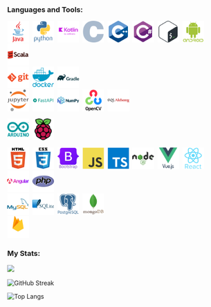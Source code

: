 ### Languages and Tools:

<div>
  <img src="https://github.com/devicons/devicon/blob/master/icons/java/java-original-wordmark.svg" title="java" alt="java" width="50"/>&nbsp;
  <img src="https://github.com/devicons/devicon/blob/master/icons/python/python-original-wordmark.svg" title="python" alt="python" width="50"/>&nbsp;
  <img src="https://github.com/devicons/devicon/blob/master/icons/kotlin/kotlin-plain-wordmark.svg" title="kotlin" alt="kotlin" width="50"/>&nbsp;
  <img src="https://github.com/devicons/devicon/blob/master/icons/c/c-original.svg" title="C" alt="C" width="50"/>&nbsp;
  <img src="https://github.com/devicons/devicon/blob/master/icons/cplusplus/cplusplus-original.svg" title="C++" alt="C++" width="50"/>&nbsp;
  <img src="https://github.com/devicons/devicon/blob/master/icons/csharp/csharp-original.svg" title="C#" alt="C#" width="50"/>&nbsp;
  <img src="https://github.com/devicons/devicon/blob/master/icons/bash/bash-original.svg" title="Bash" alt="Bash" width="50"/>&nbsp;
  <img src="https://github.com/devicons/devicon/blob/master/icons/android/android-plain-wordmark.svg" title="Android" alt="Android" width="50"/>&nbsp;
  <img src="https://github.com/devicons/devicon/blob/master/icons/scala/scala-original-wordmark.svg" title="Scala" alt="Scala" width="50"/>&nbsp;
  
</div>
<div>
  <img src="https://github.com/devicons/devicon/blob/master/icons/git/git-plain-wordmark.svg" title="Git" alt="Git" width="50"/>&nbsp;
  <img src="https://github.com/devicons/devicon/blob/master/icons/docker/docker-plain-wordmark.svg" title="Docker" alt="Docker" width="50"/>&nbsp;
  <img src="https://github.com/devicons/devicon/blob/master/icons/gradle/gradle-original-wordmark.svg" title="Gradle" alt="Gradle" width="50"/>&nbsp;
</div>
<div>
  <img src="https://github.com/devicons/devicon/blob/master/icons/jupyter/jupyter-original-wordmark.svg" title="jupyter" alt="jupyter" width="50"/>&nbsp;
  <img src="https://github.com/devicons/devicon/blob/master/icons/fastapi/fastapi-original-wordmark.svg" title="FastAPI" alt="FastAPI" width="50"/>&nbsp;
  <img src="https://github.com/devicons/devicon/blob/master/icons/numpy/numpy-original-wordmark.svg" title="numpy" alt="numpy" width="50"/>&nbsp;
  <img src="https://github.com/devicons/devicon/blob/master/icons/opencv/opencv-original-wordmark.svg" title="opencv" alt="opencv" width="50"/>&nbsp;
  <img src="https://github.com/devicons/devicon/blob/master/icons/sqlalchemy/sqlalchemy-original-wordmark.svg" title="sqlalchemy" alt="sqlalchemy" width="50"/>&nbsp;
  
  <img src="https://github.com/devicons/devicon/blob/master/icons/arduino/arduino-original-wordmark.svg" title="Arduino" alt="Arduino" width="50"/>&nbsp;
  <img src="https://github.com/devicons/devicon/blob/master/icons/raspberrypi/raspberrypi-original.svg" title="raspberry" alt="raspberry" width="50"/>&nbsp;
</div>
<div>
  <img src="https://github.com/devicons/devicon/blob/master/icons/html5/html5-original-wordmark.svg" title="Html" alt="html" width="50"/>&nbsp;
  <img src="https://github.com/devicons/devicon/blob/master/icons/css3/css3-original-wordmark.svg" title="CSS" alt="CSS" width="50"/>&nbsp;
  <img src="https://github.com/devicons/devicon/blob/master/icons/bootstrap/bootstrap-original-wordmark.svg" title="Bootstrap" alt="Bootstrap" width="50"/>&nbsp;
  <img src="https://github.com/devicons/devicon/blob/master/icons/javascript/javascript-original.svg" title="javaScript" alt="javaScript" width="50"/>&nbsp;
  <img src="https://github.com/devicons/devicon/blob/master/icons/typescript/typescript-original.svg" title="typescript" alt="typeScript" width="50"/>&nbsp;
  <img src="https://github.com/devicons/devicon/blob/master/icons/nodejs/nodejs-original-wordmark.svg" title="nodejs" alt="nodejs" width="50"/>&nbsp;
  <img src="https://github.com/devicons/devicon/blob/master/icons/vuejs/vuejs-original-wordmark.svg" title="vue" alt="vue" width="50"/>&nbsp;
  <img src="https://github.com/devicons/devicon/blob/master/icons/react/react-original-wordmark.svg" title="react" alt="react" width="50"/>&nbsp;
  <img src="https://github.com/devicons/devicon/blob/master/icons/angular/angular-original-wordmark.svg" title="angular" alt="angular" width="50"/>&nbsp;
  <img src="https://github.com/devicons/devicon/blob/master/icons/php/php-original.svg" title="php" alt="php" width="50"/>&nbsp;
</div>
<div>
  <img src="https://github.com/devicons/devicon/blob/master/icons/mysql/mysql-original-wordmark.svg" title="MySql" alt="MySql" width="50"/>&nbsp;
  <img src="https://github.com/devicons/devicon/blob/master/icons/sqlite/sqlite-original-wordmark.svg" title="sqlite" alt="sqlite" width="50"/>&nbsp;
  <img src="https://github.com/devicons/devicon/blob/master/icons/postgresql/postgresql-plain-wordmark.svg" title="postgresql" alt="postgresql" width="50"/>&nbsp;
  <img src="https://github.com/devicons/devicon/blob/master/icons/mongodb/mongodb-original-wordmark.svg" title="mongodb" alt="mongodb" width="50"/>&nbsp;
</div>

<div>
  <img src="https://github.com/devicons/devicon/blob/master/icons/firebase/firebase-original-wordmark.svg" title="Firebase" alt="Firebase" width="50"/>&nbsp;
</div>

### My Stats:

![](https://komarev.com/ghpvc/?username=Fracarlucci&color=orange)

<!--[![GitHub Streak](https://github-readme-streak-stats.herokuapp.com/?user=Fracarlucci)](https://git.io/streak-stats)-->
![GitHub Streak](https://streak-stats.demolab.com/?user=Fracarlucci&theme=dark)
<!--![Top Langs](https://github-readme-stats.vercel.app/api/top-langs/?username=Fracarlucci&layout=compact)
![Anurag's GitHub stats](https://github-readme-stats.vercel.app/api?username=Fracarlucci)-->
![Top Langs](https://github-readme-stats.vercel.app/api/top-langs/?username=Fracarlucci&layout=donut&theme=dark)

